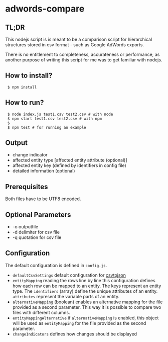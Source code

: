 # adwords-compare

## TL;DR
This nodejs script is is meant to be a comparison script for hierarchical structures stored in csv format - such as Google AdWords exports.

There is no entitlement to completeness, accurateness or performance, as another purpose of writing this script for me was to get familiar with nodejs.

## How to install?
```
 $ npm install
```

## How to run?
```
 $ node index.js test1.csv test2.csv # with node
 $ npm start test1.csv test2.csv # with npm
 $
 $ npm test # for running an example
```
## Output
 - change indicator
 - affected entity type [affected entity attribute (optional)]
 - affected entity key (defined by identifiers in config file)
 - detailed information (optional)

## Prerequisites
Both files have to be UTF8 encoded.

## Optional Parameters
 - -o outputfile
 - -d delimiter for csv file
 - -q quotation for csv file

## Configuration
The default configuration is defined in `config.js`.
 - `defaultCsvSettings` default configuration for [csvtojson](https://libraries.io/npm/csvtojson)
 - `entityMapping` reading the rows line by line this configuration defines how each row can be mapped to an entity. The keys represent an entity type. The `identifiers` (array) define the unique attributes of an entity. `attributes` represent the variable parts of an entity.
 - `alternativeMapping` (boolean) enables an alternative mapping for the file provided as a second parameter. This way it is possible to compare two files with different columns.
 - `entityMappingAlternative` if `alternativeMapping` is enabled, this object will be used as `entityMapping` for the file provided as the second parameter.
 - `changeIndicators` defines how changes should be displayed
